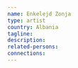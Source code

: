 ```yaml
---
name: Enkelejd Zonja
type: artist
country: Albania
tagline:
description:
related-persons:
connections:
---
```

